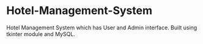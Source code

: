 # Hotel-Management-System
Hotel Management System which has User and Admin interface. Built using tkinter module and MySQL.
